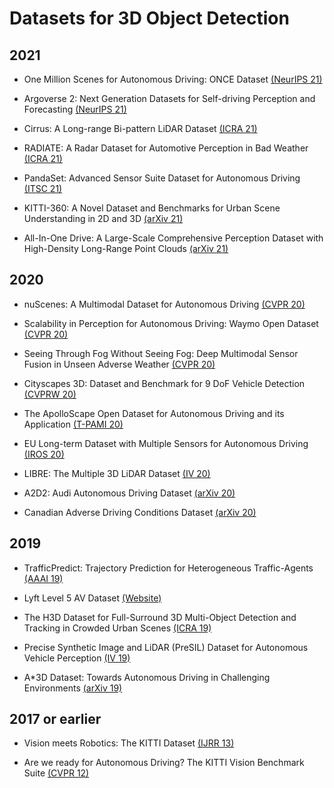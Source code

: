 # Datasets for 3D Object Detection

## 2021

- One Million Scenes for Autonomous Driving: ONCE Dataset [(NeurIPS 21)](https://arxiv.org/pdf/2106.11037.pdf)

- Argoverse 2: Next Generation Datasets for Self-driving Perception and Forecasting [(NeurIPS 21)](https://openreview.net/pdf?id=vKQGe36av4k)

- Cirrus: A Long-range Bi-pattern LiDAR Dataset [(ICRA 21)](https://ieeexplore.ieee.org/stamp/stamp.jsp?arnumber=9561267)

- RADIATE: A Radar Dataset for Automotive Perception in Bad Weather [(ICRA 21)](https://ieeexplore.ieee.org/stamp/stamp.jsp?arnumber=9562089)

- PandaSet: Advanced Sensor Suite Dataset for Autonomous Driving [(ITSC 21)](https://ieeexplore.ieee.org/stamp/stamp.jsp?tp=&arnumber=9565009)

- KITTI-360: A Novel Dataset and Benchmarks for Urban Scene Understanding in 2D and 3D [(arXiv 21)](https://arxiv.org/pdf/2109.13410.pdf)

- All-In-One Drive: A Large-Scale Comprehensive Perception Dataset with High-Density Long-Range Point Clouds [(arXiv 21)](https://www.researchgate.net/profile/Xinshuo-Weng/publication/347112693_All-In-One_Drive_A_Large-Scale_Comprehensive_Perception_Dataset_with_High-Density_Long-Range_Point_Clouds/links/5fd8156492851c13fe8925e8/All-In-One-Drive-A-Large-Scale-Comprehensive-Perception-Dataset-with-High-Density-Long-Range-Point-Clouds.pdf)

## 2020

- nuScenes: A Multimodal Dataset for Autonomous Driving [(CVPR 20)](https://arxiv.org/pdf/1903.11027.pdf)

- Scalability in Perception for Autonomous Driving: Waymo Open Dataset [(CVPR 20)](https://openaccess.thecvf.com/content_CVPR_2020/papers/Sun_Scalability_in_Perception_for_Autonomous_Driving_Waymo_Open_Dataset_CVPR_2020_paper.pdf)

- Seeing Through Fog Without Seeing Fog: Deep Multimodal Sensor Fusion in Unseen Adverse Weather [(CVPR 20)](https://openaccess.thecvf.com/content_CVPR_2020/papers/Bijelic_Seeing_Through_Fog_Without_Seeing_Fog_Deep_Multimodal_Sensor_Fusion_CVPR_2020_paper.pdf)

- Cityscapes 3D: Dataset and Benchmark for 9 DoF Vehicle Detection [(CVPRW 20)](https://arxiv.org/pdf/2006.07864.pdf)

- The ApolloScape Open Dataset for Autonomous Driving and its Application [(T-PAMI 20)](https://arxiv.org/pdf/1803.06184.pdf)

- EU Long-term Dataset with Multiple Sensors for Autonomous Driving [(IROS 20)](https://ieeexplore.ieee.org/stamp/stamp.jsp?arnumber=9341406)

- LIBRE: The Multiple 3D LiDAR Dataset [(IV 20)](https://ieeexplore.ieee.org/stamp/stamp.jsp?arnumber=9304681)

- A2D2: Audi Autonomous Driving Dataset [(arXiv 20)](https://arxiv.org/pdf/2004.06320.pdf)

- Canadian Adverse Driving Conditions Dataset [(arXiv 20)](https://arxiv.org/pdf/2001.10117.pdf)

## 2019

- TrafficPredict: Trajectory Prediction for Heterogeneous Traffic-Agents [(AAAI 19)](https://aaai.org/ojs/index.php/AAAI/article/view/4569/4447)

- Lyft Level 5 AV Dataset [(Website)](https://level-5.global/data/)

- The H3D Dataset for Full-Surround 3D Multi-Object Detection and Tracking in Crowded Urban Scenes [(ICRA 19)](https://ieeexplore.ieee.org/stamp/stamp.jsp?arnumber=8793925)

- Precise Synthetic Image and LiDAR (PreSIL) Dataset for Autonomous Vehicle Perception [(IV 19)](https://ieeexplore.ieee.org/stamp/stamp.jsp?arnumber=8813809)

- A*3D Dataset: Towards Autonomous Driving in Challenging Environments [(arXiv 19)](https://arxiv.org/pdf/1909.07541.pdf)

## 2017 or earlier

- Vision meets Robotics: The KITTI Dataset [(IJRR 13)](http://www.cvlibs.net/publications/Geiger2013IJRR.pdf)

- Are we ready for Autonomous Driving? The KITTI Vision Benchmark Suite [(CVPR 12)](http://www.cvlibs.net/publications/Geiger2012CVPR.pdf)